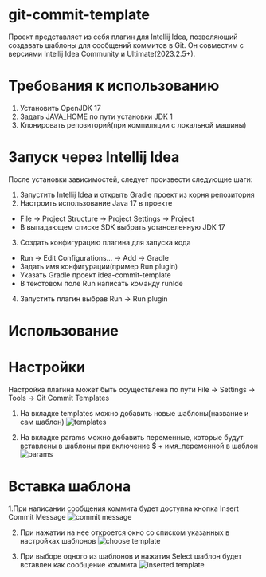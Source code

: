 # git-commit-template

Проект представляет из себя плагин для Intellij Idea, позволяющий создавать шаблоны для сообщений коммитов в Git. Он совместим с версиями Intellij Idea Community и Ultimate(2023.2.5+). 

# Требования к использованию

1. Установить OpenJDK 17
2. Задать JAVA_HOME по пути установки JDK 1
3. Клонировать репозиторий(при компиляции с локальной машины)

# Запуск через Intellij Idea

После установки зависимостей, следует произвести следующие шаги:
1. Запустить Intellij Idea и открыть Gradle проект из корня репозитория
2. Настроить использование Java 17 в проекте
- File -> Project Structure -> Project Settings -> Project
- В выпадающем списке SDK выбрать установленную JDK 17
3. Создать конфигурацию плагина для запуска кода
- Run -> Edit Configurations... -> Add -> Gradle
- Задать имя конфигурации(пример Run plugin)
- Указать Gradle проект idea-commit-template
- В текстовом поле Run написать команду runIde
4. Запустить плагин выбрав Run -> Run plugin

# Использование


# Настройки 

Настройка плагина может быть осуществлена по пути File -> Settings -> Tools -> Git Commit Templates
1. На вкладке templates можно добавить новые шаблоны(название и сам шаблон)
![templates](https://github.com/azatyamanaev/git-commit-template/assets/49018424/d173e4d1-6fd1-422a-aeef-97557b606cdd)

3. На вкладке params можно добавить переменные, которые будут вставлены в шаблоны при включение $ + имя_переменной в шаблон
![params](https://github.com/azatyamanaev/git-commit-template/assets/49018424/16e7f496-c522-40e1-8cb4-d64225d07ef1)


# Вставка шаблона

1.При написании сообщения коммита будет доступна кнопка Insert Commit Message
![commit message](https://github.com/azatyamanaev/git-commit-template/assets/49018424/3ac75d42-6615-48db-a433-e3a1d64beff6)

2. При нажатии на нее откроется окно со списком указанных в настройках шаблонов
![choose template](https://github.com/azatyamanaev/git-commit-template/assets/49018424/95a8fa20-940c-4d4b-9546-60f0de6a09c0)

3. При выборе одного из шаблонов и нажатия Select шаблон будет вставлен как сообщение коммита
![inserted template](https://github.com/azatyamanaev/git-commit-template/assets/49018424/252dc9e3-b4af-4129-9f32-013de5f54429)

